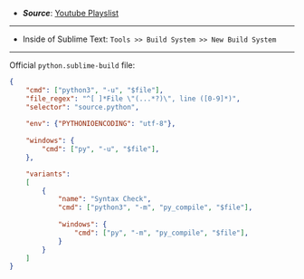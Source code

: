 - ***Source***: [Youtube Playslist](https://www.youtube.com/watch?v=rly0g41UAzg&list=PLGfKZJVuHW91WyVIitRhcTPD1PTFIPsia)

---
- Inside of Sublime Text: `Tools >> Build System >> New Build System`

---
Official `python.sublime-build` file:
```json
{
	"cmd": ["python3", "-u", "$file"],
	"file_regex": "^[ ]*File \"(...*?)\", line ([0-9]*)",
	"selector": "source.python",
	
	"env": {"PYTHONIOENCODING": "utf-8"},
	
	"windows": {
		"cmd": ["py", "-u", "$file"],
	},

	"variants":
	[
		{
			"name": "Syntax Check",
			"cmd": ["python3", "-m", "py_compile", "$file"],
			
			"windows": {
				"cmd": ["py", "-m", "py_compile", "$file"],
			}
		}
	]
}
```

